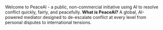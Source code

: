 Welcome to PeaceAI - a public, non-commercial initiative using AI to resolve conflict quickly, fairly, and peacefully. **What is PeaceAI?** A global, AI-powered mediator designed to de-escalate conflict at every level from personal disputes to international tensions.
